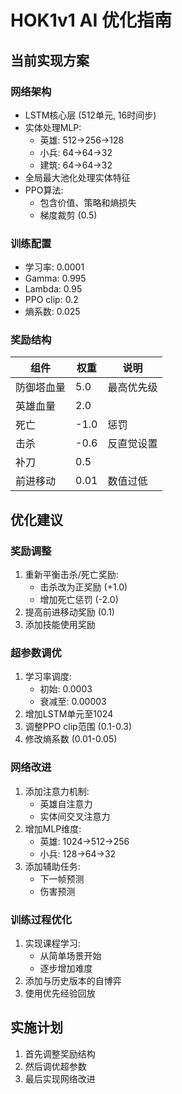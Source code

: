 # HOK1v1 AI 优化指南

## 当前实现方案

### 网络架构
- LSTM核心层 (512单元, 16时间步)
- 实体处理MLP:
  - 英雄: 512->256->128
  - 小兵: 64->64->32
  - 建筑: 64->64->32
- 全局最大池化处理实体特征
- PPO算法:
  - 包含价值、策略和熵损失
  - 梯度裁剪 (0.5)

### 训练配置
- 学习率: 0.0001
- Gamma: 0.995
- Lambda: 0.95
- PPO clip: 0.2
- 熵系数: 0.025

### 奖励结构
| 组件         | 权重   | 说明                 |
|--------------|--------|----------------------|
| 防御塔血量   | 5.0    | 最高优先级           |
| 英雄血量     | 2.0    |                      |
| 死亡         | -1.0   | 惩罚                 |
| 击杀         | -0.6   | 反直觉设置           |
| 补刀         | 0.5    |                      |
| 前进移动     | 0.01   | 数值过低             |

## 优化建议

### 奖励调整
1. 重新平衡击杀/死亡奖励:
   - 击杀改为正奖励 (+1.0)
   - 增加死亡惩罚 (-2.0)
2. 提高前进移动奖励 (0.1)
3. 添加技能使用奖励

### 超参数调优
1. 学习率调度:
   - 初始: 0.0003
   - 衰减至: 0.00003
2. 增加LSTM单元至1024
3. 调整PPO clip范围 (0.1-0.3)
4. 修改熵系数 (0.01-0.05)

### 网络改进
1. 添加注意力机制:
   - 英雄自注意力
   - 实体间交叉注意力
2. 增加MLP维度:
   - 英雄: 1024->512->256
   - 小兵: 128->64->32
3. 添加辅助任务:
   - 下一帧预测
   - 伤害预测

### 训练过程优化
1. 实现课程学习:
   - 从简单场景开始
   - 逐步增加难度
2. 添加与历史版本的自博弈
3. 使用优先经验回放

## 实施计划
1. 首先调整奖励结构
2. 然后调优超参数
3. 最后实现网络改进